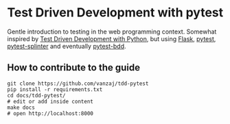 # Test Driven Development with pytest

Gentle introduction to testing in the web programming context.
Somewhat inspired by [Test Driven Development with Python][book:TDDPy],
but using [Flask][web:flask], [pytest][web:pytest],
[pytest-splinter][web:pytest-splinter]
and eventually [pytest-bdd][web:pytest-bdd].

## How to contribute to the guide

```
git clone https://github.com/vanzaj/tdd-pytest
pip install -r requirements.txt
cd docs/tdd-pytest/
# edit or add inside content
make docs
# open http://localhost:8000
```


[book:TDDPy]: http://chimera.labs.oreilly.com/books/1234000000754
[web:flask]: http://flask.pocoo.org/
[web:pytest]: http://pytest.org/
[web:pytest-splinter]: https://pypi.python.org/pypi/pytest-splinter
[web:pytest-bdd]: https://pypi.python.org/pypi/pytest-bdd
